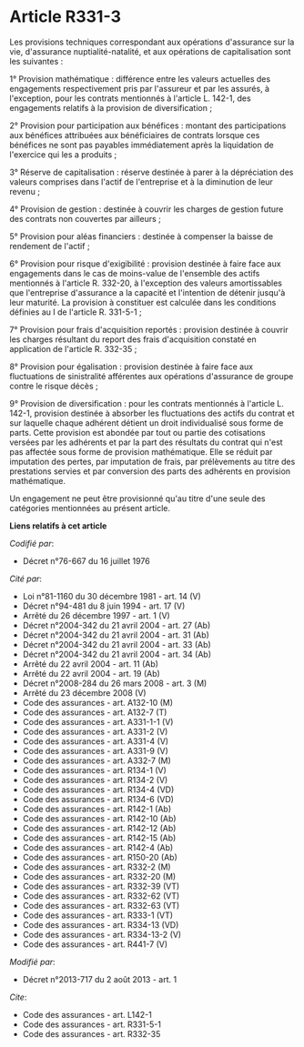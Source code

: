 # Article R331-3

Les provisions techniques correspondant aux opérations d'assurance sur la vie, d'assurance nuptialité-natalité, et aux
opérations de capitalisation sont les suivantes : 

1° Provision mathématique : différence entre les valeurs actuelles des engagements respectivement pris par l'assureur et par
les assurés, à l'exception, pour les contrats mentionnés à l'article L. 142-1, des engagements relatifs à la provision de
diversification ; 

2° Provision pour participation aux bénéfices : montant des participations aux bénéfices attribuées aux bénéficiaires de
contrats lorsque ces bénéfices ne sont pas payables immédiatement après la liquidation de l'exercice qui les a produits ; 

3° Réserve de capitalisation : réserve destinée à parer à la dépréciation des valeurs comprises dans l'actif de l'entreprise
et à la diminution de leur revenu ; 

4° Provision de gestion : destinée à couvrir les charges de gestion future des contrats non couvertes par ailleurs ; 

5° Provision pour aléas financiers : destinée à compenser la baisse de rendement de l'actif ; 

6° Provision pour risque d'exigibilité : provision destinée à faire face aux engagements dans le cas de moins-value de
l'ensemble des actifs mentionnés à l'article R. 332-20, à l'exception des valeurs amortissables que l'entreprise d'assurance
a la capacité et l'intention de détenir jusqu'à leur maturité. La provision à constituer est calculée dans les conditions
définies au I de l'article R. 331-5-1 ; 

7° Provision pour frais d'acquisition reportés : provision destinée à couvrir les charges résultant du report des frais
d'acquisition constaté en application de l'article R. 332-35 ; 

8° Provision pour égalisation : provision destinée à faire face aux fluctuations de sinistralité afférentes aux opérations
d'assurance de groupe contre le risque décès ; 

9° Provision de diversification : pour les contrats mentionnés à l'article L. 142-1, provision destinée à absorber les
fluctuations des actifs du contrat et sur laquelle chaque adhérent détient un droit individualisé sous forme de parts. Cette
provision est abondée par tout ou partie des cotisations versées par les adhérents et par la part des résultats du contrat
qui n'est pas affectée sous forme de provision mathématique. Elle se réduit par imputation des pertes, par imputation de
frais, par prélèvements au titre des prestations servies et par conversion des parts des adhérents en provision
mathématique. 

Un engagement ne peut être provisionné qu'au titre d'une seule des catégories mentionnées au présent article.

**Liens relatifs à cet article**

_Codifié par_:

  - Décret n°76-667 du 16 juillet 1976

_Cité par_:

  - Loi n°81-1160 du 30 décembre 1981 - art. 14 (V)
  - Décret n°94-481 du 8 juin 1994 - art. 17 (V)
  - Arrêté du 26 décembre 1997 - art. 1 (V)
  - Décret n°2004-342 du 21 avril 2004 - art. 27 (Ab)
  - Décret n°2004-342 du 21 avril 2004 - art. 31 (Ab)
  - Décret n°2004-342 du 21 avril 2004 - art. 33 (Ab)
  - Décret n°2004-342 du 21 avril 2004 - art. 34 (Ab)
  - Arrêté du 22 avril 2004 - art. 11 (Ab)
  - Arrêté du 22 avril 2004 - art. 19 (Ab)
  - Décret n°2008-284 du 26 mars 2008 - art. 3 (M)
  - Arrêté du 23 décembre 2008 (V)
  - Code des assurances - art. A132-10 (M)
  - Code des assurances - art. A132-7 (T)
  - Code des assurances - art. A331-1-1 (V)
  - Code des assurances - art. A331-2 (V)
  - Code des assurances - art. A331-4 (V)
  - Code des assurances - art. A331-9 (V)
  - Code des assurances - art. A332-7 (M)
  - Code des assurances - art. R134-1 (V)
  - Code des assurances - art. R134-2 (V)
  - Code des assurances - art. R134-4 (VD)
  - Code des assurances - art. R134-6 (VD)
  - Code des assurances - art. R142-1 (Ab)
  - Code des assurances - art. R142-10 (Ab)
  - Code des assurances - art. R142-12 (Ab)
  - Code des assurances - art. R142-15 (Ab)
  - Code des assurances - art. R142-4 (Ab)
  - Code des assurances - art. R150-20 (Ab)
  - Code des assurances - art. R332-2 (M)
  - Code des assurances - art. R332-20 (M)
  - Code des assurances - art. R332-39 (VT)
  - Code des assurances - art. R332-62 (VT)
  - Code des assurances - art. R332-63 (VT)
  - Code des assurances - art. R333-1 (VT)
  - Code des assurances - art. R334-13 (VD)
  - Code des assurances - art. R334-13-2 (V)
  - Code des assurances - art. R441-7 (V)

_Modifié par_:

  - Décret n°2013-717 du 2 août 2013 - art. 1

_Cite_:

  - Code des assurances - art. L142-1
  - Code des assurances - art. R331-5-1
  - Code des assurances - art. R332-35
